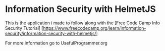 # Information Security with HelmetJS

This is the application i made to follow along with the [Free Code Camp Info Security Tutorial]  [https://www.freecodecamp.org/learn/information-security/information-security-with-helmetjs/]

For more information go to UsefulProgrammer.org